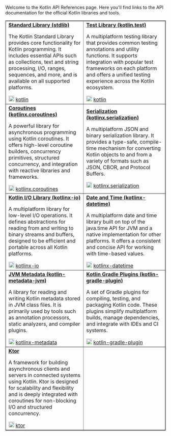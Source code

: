 [//]: # (title: API References)

Welcome to the Kotlin API References page. Here you'll find links to the API documentation for the official Kotlin libraries and tools.

<table style="none" border="false">
<tr>
<td>
<a href="https://kotlinlang.org/api/latest/jvm/stdlib/"><b>Standard Library (stdlib)</b></a>
<br/>
<p>The Kotlin Standard Library provides core functionality for Kotlin programming. It includes essential APIs such as collections, text and string processing, I/O, ranges, sequences, and more, and is available on all supported platforms.</p>
<img src="github.svg" width="18"/> <a href="https://github.com/JetBrains/kotlin">kotlin</a>
</td>
<td>
<a href="https://kotlinlang.org/api/latest/kotlin.test/"><b>Test Library (kotlin.test)</b></a>
<br/>
<p>A multiplatform testing library that provides common testing annotations and utility functions. It supports integration with popular test frameworks on each platform and offers a unified testing experience across the Kotlin ecosystem.</p>
<img src="github.svg" width="18"/> <a href="https://github.com/JetBrains/kotlin">kotlin</a>
</td>
</tr>

<tr>
<td>
<a href="https://kotlinlang.org/api/kotlinx.coroutines/kotlinx-coroutines-core/"><b>Coroutines (kotlinx.coroutines)</b></a>
<br/>
<p>A powerful library for asynchronous programming using Kotlin coroutines. It offers high-level coroutine builders, concurrency primitives, structured concurrency, and integration with reactive libraries and frameworks.</p>
<img src="github.svg" width="18"/> <a href="https://github.com/Kotlin/kotlinx.coroutines">kotlinx.coroutines</a>
</td>
<td>
<a href="https://kotlinlang.org/api/kotlinx.serialization/kotlinx-serialization-core/"><b>Serialization (kotlinx.serialization)</b></a>
<br/>
<p>A multiplatform JSON and binary serialization library. It provides a type-safe, compile-time mechanism for converting Kotlin objects to and from a variety of formats such as JSON, CBOR, and Protocol Buffers.</p>
<img src="github.svg" width="18"/> <a href="https://github.com/Kotlin/kotlinx.serialization">kotlinx.serialization</a>
</td>
</tr>

<tr>
<td>
<a href="https://kotlinlang.org/api/kotlinx-io/"><b>Kotlin I/O Library (kotlinx-io)</b></a>
<br/>
<p>A multiplatform library for low-level I/O operations. It defines abstractions for reading from and writing to binary streams and buffers, designed to be efficient and portable across all Kotlin platforms.</p>
<img src="github.svg" width="18"/> <a href="https://github.com/Kotlin/kotlinx-io">kotlinx-io</a>
</td>
<td>
<a href="https://kotlinlang.org/api/kotlinx-datetime/"><b>Date and Time (kotlinx-datetime)</b></a>
<br/>
<p>A multiplatform date and time library built on top of the java.time API for JVM and a native implementation for other platforms. It offers a consistent and concise API for working with time-based values.</p>
<img src="github.svg" width="18"/> <a href="https://github.com/Kotlin/kotlinx-datetime">kotlinx-datetime</a>
</td>
</tr>

<tr>
<td>
<a href="https://kotlinlang.org/api/kotlinx-metadata-jvm/"><b>JVM Metadata (kotlin-metadata-jvm)</b></a>
<br/>
<p>A library for reading and writing Kotlin metadata stored in JVM class files. It is primarily used by tools such as annotation processors, static analyzers, and compiler plugins.</p>
<img src="github.svg" width="18"/> <a href="https://github.com/JetBrains/kotlin/tree/master/libraries/kotlinx-metadata">kotlinx-metadata</a>
</td>
<td>
<a href="https://kotlinlang.org/api/kotlin-gradle-plugin/"><b>Kotlin Gradle Plugins (kotlin-gradle-plugin)</b></a>
<br/>
<p>A set of Gradle plugins for compiling, testing, and packaging Kotlin code. These plugins simplify multiplatform builds, manage dependencies, and integrate with IDEs and CI systems.</p>
<img src="github.svg" width="18"/> <a href="https://github.com/JetBrains/kotlin/tree/master/libraries/tools/kotlin-gradle-plugin">kotlin-gradle-plugin</a>
</td>
</tr>

<tr>
<td>
<a href="https://api.ktor.io/"><b>Ktor</b></a>
<br/>
<p>A framework for building asynchronous clients and servers in connected systems using Kotlin. Ktor is designed for scalability and flexibility and is deeply integrated with coroutines for non-blocking I/O and structured concurrency.</p>
<img src="github.svg" width="18"/> <a href="https://github.com/ktorio/ktor">ktor</a>
</td>
<td>
</td>
</tr>
</table>

<!--
<list columns="2">
        <li>
            <a href="https://kotlinlang.org/api/latest/jvm/stdlib/"><b>Standard Library (stdlib)</b></a>
            <p>The Kotlin Standard Library provides core functionality for Kotlin programming. It includes essential APIs such as collections, text and string processing, I/O, ranges, sequences, and more, and is available on all supported platforms.</p>
            <img src="github.svg" width="18"/>
            <a href="https://github.com/JetBrains/kotlin">kotlin</a>
        </li>
        <li>
            <a href="https://kotlinlang.org/api/latest/kotlin.test/"><b>Test Library (kotlin.test)</b></a>
            <p>A multiplatform testing library that provides common testing annotations and utility functions. It supports integration with popular test frameworks on each platform and offers a unified testing experience across the Kotlin ecosystem.</p>
            <img src="github.svg" width="18"/>
            <a href="https://github.com/JetBrains/kotlin">kotlin</a>
        </li>
        <li>
            <a href="https://kotlinlang.org/api/kotlinx.coroutines/kotlinx-coroutines-core/"><b>Coroutines (kotlinx.coroutines)</b></a>
            <p>A powerful library for asynchronous programming using Kotlin coroutines. It offers high-level coroutine builders, concurrency primitives, structured concurrency, and integration with reactive libraries and frameworks.</p>
            <img src="github.svg" width="18"/>
            <a href="https://github.com/Kotlin/kotlinx.coroutines">kotlinx.coroutines</a>
        </li>
        <li>
            <a href="https://kotlinlang.org/api/kotlinx.serialization/kotlinx-serialization-core/"><b>Serialization (kotlinx.serialization)</b></a>
            <p>A multiplatform JSON and binary serialization library. It provides a type-safe, compile-time mechanism for converting Kotlin objects to and from a variety of formats such as JSON, CBOR, and Protocol Buffers.</p>
            <img src="github.svg" width="18"/>
            <a href="https://github.com/Kotlin/kotlinx.serialization">kotlinx.serialization</a>
        </li>
        <li>
            <a href="https://kotlinlang.org/api/kotlinx-io/"><b>Kotlin I/O Library (kotlinx-io)</b></a>
            <p>A multiplatform library for low-level I/O operations. It defines abstractions for reading from and writing to binary streams and buffers, designed to be efficient and portable across all Kotlin platforms.</p>
            <img src="github.svg" width="18"/>
            <a href="https://github.com/Kotlin/kotlinx-io">kotlinx-io</a>
        </li>
        <li>
            <a href="https://kotlinlang.org/api/kotlinx-datetime/"><b>Date and Time (kotlinx-datetime)</b></a>
            <p>A multiplatform date and time library built on top of the java.time API for JVM and a native implementation for other platforms. It offers a consistent and concise API for working with time-based values.</p>
            <img src="github.svg" width="18"/>
            <a href="https://github.com/Kotlin/kotlinx-datetime">kotlinx-datetime</a>
        </li>
        <li>
            <a href="https://kotlinlang.org/api/kotlinx-metadata-jvm/"><b>JVM Metadata (kotlin-metadata-jvm)</b></a>
            <p>A library for reading and writing Kotlin metadata stored in JVM class files. It is primarily used by tools such as annotation processors, static analyzers, and compiler plugins.</p>
            <img src="github.svg" width="18"/>
            <a href="https://github.com/JetBrains/kotlin/tree/master/libraries/kotlinx-metadata">kotlinx-metadata</a>
        </li>
        <li>
            <a href="https://api.ktor.io/"><b>Ktor</b></a>
            <p>A framework for building asynchronous clients and servers in connected systems using Kotlin. Ktor is designed for scalability and flexibility and is deeply integrated with coroutines for non-blocking I/O and structured concurrency.</p>
            <img src="github.svg" width="18"/>
            <a href="https://github.com/ktorio/ktor">ktor</a>
        </li>
        <li>
            <a href="https://kotlinlang.org/api/kotlin-gradle-plugin/"><b>Kotlin Gradle Plugins (kotlin-gradle-plugin)</b></a>
            <p>A set of Gradle plugins for compiling, testing, and packaging Kotlin code. These plugins simplify multiplatform builds, manage dependencies, and integrate with IDEs and CI systems.</p>
            <img src="github.svg" width="18"/>
            <a href="https://github.com/JetBrains/kotlin/tree/master/libraries/tools/kotlin-gradle-plugin">kotlin-gradle-plugin</a>
        </li>
</list>
-->